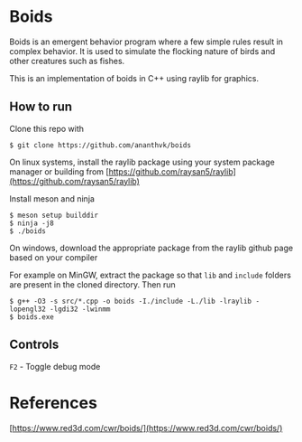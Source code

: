 # Boids

Boids is an emergent behavior program where a few simple rules result in complex behavior. It is used to simulate the flocking nature of birds and other creatures such as fishes.

This is an implementation of boids in C++ using raylib for graphics.

## How to run

Clone this repo with

```
$ git clone https://github.com/ananthvk/boids
```

On linux systems, install the raylib package using your system package manager or building from [https://github.com/raysan5/raylib](https://github.com/raysan5/raylib)

Install meson and ninja

```
$ meson setup builddir
$ ninja -j8
$ ./boids
```

On windows, download the appropriate package from the raylib github page based on your compiler

For example on MinGW, extract the package so that `lib` and `include` folders are present in the cloned directory. Then run

```
$ g++ -O3 -s src/*.cpp -o boids -I./include -L./lib -lraylib -lopengl32 -lgdi32 -lwinmm 
$ boids.exe
```

## Controls

`F2` - Toggle debug mode



# References

[https://www.red3d.com/cwr/boids/](https://www.red3d.com/cwr/boids/)

